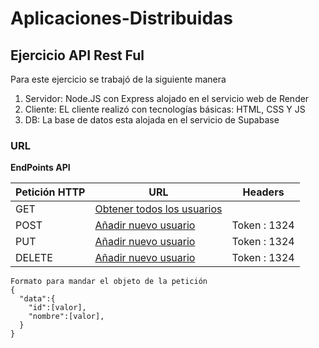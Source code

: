 # Aplicaciones-Distribuidas

## Ejercicio API Rest Ful

Para este ejercicio se trabajó de la siguiente manera
1. Servidor: Node.JS con Express alojado en el servicio web de Render
2. Cliente: EL cliente realizó con tecnologías básicas: HTML, CSS Y JS
3. DB: La base de datos esta alojada en el servicio de Supabase

### URL

**EndPoints API**

| Petición HTTP | URL | Headers |
| ----------- | ----------- | ----------- |
| GET | [Obtener todos los usuarios](https://apirestful-users.onrender.com/users) | 
| POST | [Añadir nuevo usuario](https://apirestful-users.onrender.com/user) | Token : 1324
| PUT | [Añadir nuevo usuario](https://apirestful-users.onrender.com/user) | Token : 1324
| DELETE | [Añadir nuevo usuario](https://apirestful-users.onrender.com/user) | Token : 1324

```
Formato para mandar el objeto de la petición
{
  "data":{
    "id":[valor],
    "nombre":[valor],
  }  
}
```
